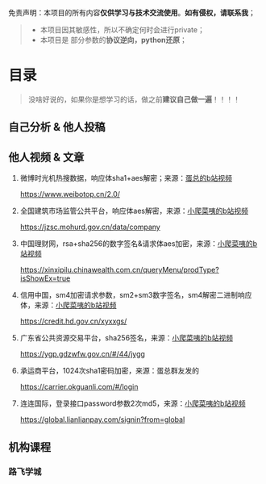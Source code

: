 免责声明：本项目的所有内容**仅供学习与技术交流使用**。**如有侵权，请联系我**；

> - 本项目因其敏感性，所以不确定何时会进行private；
> - 本项目是 部分参数的**协议逆向，python还原**；

# 目录

> 没啥好说的，如果你是想学习的话，做之前**建议自己做一遍**！！！！

## 自己分析 & 他人投稿





## 他人视频 & 文章

1. 微博时光机热搜数据，响应体sha1+aes解密；来源：[蛋总的b站视频](https://www.bilibili.com/video/BV17F8oz1EKP/)

   https://www.weibotop.cn/2.0/

2. 全国建筑市场监管公共平台，响应体aes解密，来源：[小爬菜咦的b站视频](https://www.bilibili.com/video/BV17F8oz1EKP/)

   https://jzsc.mohurd.gov.cn/data/company

3. 中国理财网，rsa+sha256的数字签名&请求体aes加密，来源：[小爬菜咦的b站视频](https://www.bilibili.com/video/BV1uA8jznENJ)

   https://xinxipilu.chinawealth.com.cn/queryMenu/prodType?isShowEx=true

4. 信用中国，sm4加密请求参数，sm2+sm3数字签名，sm4解密二进制响应体，来源：[小爬菜咦的b站视频](https://www.bilibili.com/video/BV17F8oz1EKP)

   https://credit.hd.gov.cn/xyxxgs/

5. 广东省公共资源交易平台，sha256签名，来源：[小爬菜咦的b站视频](https://www.bilibili.com/video/BV1dAbDzsEmm)

   https://ygp.gdzwfw.gov.cn/#/44/jygg

6. 承运商平台，1024次sha1密码加密，来源：蛋总群友发的

   https://carrier.okguanli.com/#/login

7. 连连国际，登录接口password参数2次md5，来源：[小爬菜咦的b站视频](https://www.bilibili.com/video/BV1A3gVzSEq3)

   https://global.lianlianpay.com/signin?from=global





## 机构课程

### 路飞学城







